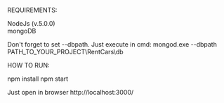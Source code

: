 REQUIREMENTS:  

NodeJs  (v.5.0.0)    
mongoDB  

Don't forget to set --dbpath. Just execute in cmd:
mongod.exe --dbpath PATH_TO_YOUR_PROJECT\RentCars\db

HOW TO RUN:

npm install
npm start

Just open in browser http://localhost:3000/
